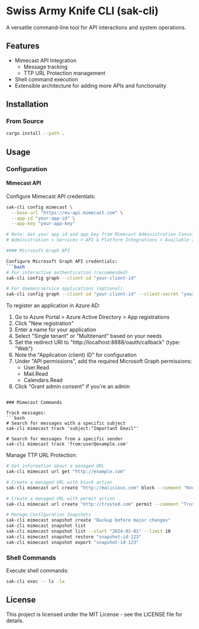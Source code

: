 # Swiss Army Knife CLI (sak-cli)

A versatile command-line tool for API interactions and system operations.

## Features

- Mimecast API Integration
  - Message tracking
  - TTP URL Protection management
- Shell command execution
- Extensible architecture for adding more APIs and functionality

## Installation

### From Source

```bash
cargo install --path .
```

## Usage

### Configuration

#### Mimecast API

Configure Mimecast API credentials:
```bash
sak-cli config mimecast \
  --base-url "https://eu-api.mimecast.com" \
  --app-id "your-app-id" \
  --app-key "your-app-key"

# Note: Get your app_id and app_key from Mimecast Administration Console:
# Administration > Services > API & Platform Integrations > Available Integrations > Mimecast API 2.0

#### Microsoft Graph API

Configure Microsoft Graph API credentials:
```bash
# For interactive authentication (recommended)
sak-cli config graph --client-id "your-client-id"

# For daemon/service applications (optional)
sak-cli config graph --client-id "your-client-id" --client-secret "your-client-secret"
```

To register an application in Azure AD:
1. Go to Azure Portal > Azure Active Directory > App registrations
2. Click "New registration"
3. Enter a name for your application
4. Select "Single tenant" or "Multitenant" based on your needs
5. Set the redirect URI to "http://localhost:8888/oauth/callback" (type: "Web")
6. Note the "Application (client) ID" for configuration
7. Under "API permissions", add the required Microsoft Graph permissions:
   - User.Read
   - Mail.Read
   - Calendars.Read
8. Click "Grant admin consent" if you're an admin
```

### Mimecast Commands

Track messages:
```bash
# Search for messages with a specific subject
sak-cli mimecast track 'subject:"Important Email"'

# Search for messages from a specific sender
sak-cli mimecast track 'from:user@example.com'
```

Manage TTP URL Protection:
```bash
# Get information about a managed URL
sak-cli mimecast url get "http://example.com"

# Create a managed URL with block action
sak-cli mimecast url create "http://malicious.com" block --comment "Known malicious site"

# Create a managed URL with permit action
sak-cli mimecast url create "http://trusted.com" permit --comment "Trusted partner site"

# Manage Configuration Snapshots
sak-cli mimecast snapshot create "Backup before major changes"
sak-cli mimecast snapshot list
sak-cli mimecast snapshot list --start "2024-01-01" --limit 10
sak-cli mimecast snapshot restore "snapshot-id-123"
sak-cli mimecast snapshot export "snapshot-id-123"
```

### Shell Commands

Execute shell commands:
```bash
sak-cli exec -- ls -la
```

## License

This project is licensed under the MIT License - see the LICENSE file for details.
